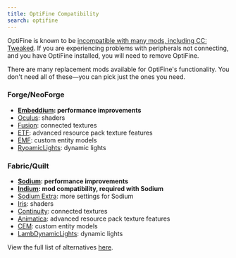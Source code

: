 ```yaml
---
title: OptiFine Compatibility
search: optifine
---
```

OptiFine is known to be [incompatible with many mods, including CC: Tweaked](<https://github.com/sp614x/optifine/issues/7395>). If you are experiencing problems with peripherals not connecting, and you have OptiFine installed, you will need to remove OptiFine.

There are many replacement mods available for OptiFine's functionality. You don't need all of these—you can pick just the ones you need.

### Forge/NeoForge
- **[Embeddium](<https://modrinth.com/mod/embeddium/versions>): performance improvements**
- [Oculus](<https://modrinth.com/mod/oculus>): shaders
- [Fusion](<https://modrinth.com/mod/fusion-connected-textures>): connected textures
- [ETF](<https://modrinth.com/mod/entitytexturefeatures>): advanced resource pack texture features
- [EMF](<https://modrinth.com/mod/entity-model-features>): custom entity models
- [RyoamicLights](<https://modrinth.com/mod/ryoamiclights>): dynamic lights

### Fabric/Quilt
- **[Sodium](<https://modrinth.com/mod/sodium>): performance improvements**
- **[Indium](<https://modrinth.com/mod/indium>): mod compatibility, required with Sodium**
- [Sodium Extra](<https://modrinth.com/mod/sodium-extra>): more settings for Sodium
- [Iris](<https://modrinth.com/mod/iris>): shaders
- [Continuity](<https://modrinth.com/mod/continuity>): connected textures
- [Animatica](<https://modrinth.com/mod/animatica>): advanced resource pack texture features
- [CEM](<https://modrinth.com/mod/cem>): custom entity models
- [LambDynamicLights](<https://modrinth.com/mod/lambdynamiclights>): dynamic lights

View the full list of alternatives [here](<https://optifine.alternatives.lambdaurora.dev/>).